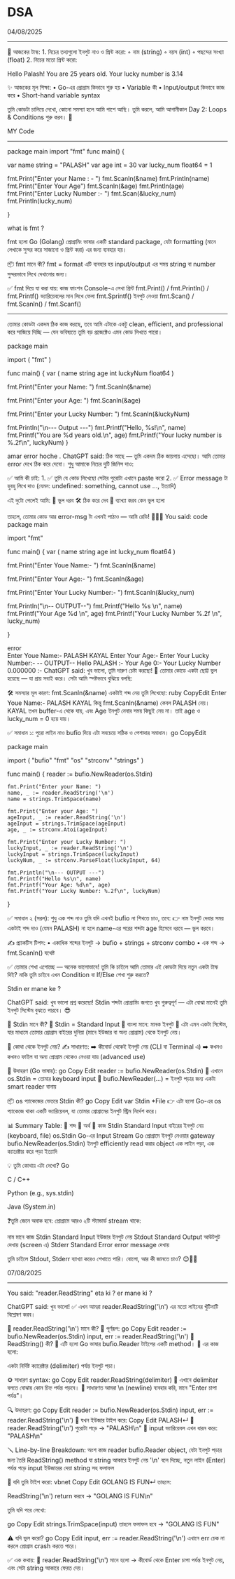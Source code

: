 <h1>DSA</h1>

04/08/2025
____________


🎯 আজকের টাস্ক:
    1. নিচের তথ্যগুলো ইনপুট নাও ও প্রিন্ট করো:
        ◦ নাম (string)
        ◦ বয়স (int)
        ◦ পছন্দের সংখ্যা (float)
    2. নিচের মতো প্রিন্ট করো:

Hello Palash! You are 25 years old. Your lucky number is 3.14

✨ আজকের মূল শিক্ষা:
    • Go-এর প্রোগ্রাম কিভাবে শুরু হয়
    • Variable কী
    • Input/output কিভাবে কাজ করে
    • Short-hand variable syntax

তুমি কোডটা চালিয়ে দেখো, কোনো সমস্যা হলে আমি পাশে আছি।
তুমি করলে, আমি আগামীকাল Day 2: Loops & Conditions শুরু করব। 🔄


MY Code
________

package main
import "fmt"
func main() {

var name string = "PALASH"
var age int = 30
var lucky_num float64 = 1

fmt.Print("Enter your Name : - ")
fmt.Scanln(&name)
fmt.Println(name)
fmt.Print("Enter Your Age")
fmt.Scanln(&age)
fmt.Println(age)
fmt.Print("Enter Lucky Number :- ")
fmt.Scan(&lucky_num)
fmt.Println(lucky_num)

}


 what is fmt ?

 fmt হলো Go (Golang) প্রোগ্রামিং ভাষার একটি standard package, যেটা formatting (মানে লেখাকে সুন্দর করে সাজানো ও প্রিন্ট করা) এর জন্য ব্যবহার হয়।

 📦 fmt মানে কী?
fmt = format
এটি ব্যবহার হয় input/output এর সময় string বা number সুন্দরভাবে লিখে দেখানোর জন্য।

✅ fmt দিয়ে যা করা যায়:
কাজ	ফাংশন
Console-এ লেখা প্রিন্ট	fmt.Print() / fmt.Println() / fmt.Printf()
ভ্যারিয়েবলের মান লিখে ফেলা	fmt.Sprintf()
ইনপুট নেওয়া	fmt.Scan() / fmt.Scanln() / fmt.Scanf()

-------------------------------------------------------------------------------------

তোমার কোডটা একদম ঠিক কাজ করছে, তবে আমি এটাকে একটু clean, efficient, and professional করে সাজিয়ে দিচ্ছি — যেন ভবিষ্যতে তুমি বড় প্রজেক্টেও এমন কোড লিখতে পারো।

package main

import (
"fmt"
)

func main() {
var (
	name string
	age int
	luckyNum float64
)

fmt.Print("Enter your Name: ")
fmt.Scanln(&name)

fmt.Print("Enter your Age: ")
fmt.Scanln(&age)

fmt.Print("Enter your Lucky Number: ")
fmt.Scanln(&luckyNum)

fmt.Println("\n--- Output ---")
fmt.Printf("Hello, %s!\n", name)
fmt.Printf("You are %d years old.\n", age)
fmt.Printf("Your lucky number is %.2f\n", luckyNum)
}

amar error hoche .
ChatGPT said:
ঠিক আছে — তুমি একদম ঠিক জায়গায় এসেছো।
আমি তোমার error দেখে ঠিক করে দেবো। শুধু আমাকে নিচের দুটি জিনিস দাও:

✅ আমি কী চাই:
    1. ✅ তুমি যে কোড লিখেছো সেটার পুরোটা এখানে paste করো
    2. ✅ Error message টা হুবহু লিখে দাও (যেমন: undefined: something, cannot use ..., ইত্যাদি)

এই দুটো পেলেই আমি:
🔧 ভুল ধরব
🛠️ ঠিক করে দেব
🧠 ব্যাখ্যা করব কেন ভুল হলো

তাহলে, তোমার কোড আর error-msg টা এখনই পাঠাও — আমি রেডি! 🧑‍💻💬
You said:
code
package main

import "fmt"

func main() {
var (
name string
age int
lucky_num float64
)

fmt.Print("Enter Youe Name:- ")
fmt.Scanln(&name)

fmt.Print("Enter Your Age:- ")
fmt.Scanln(&age)

fmt.Print("Enter Your Lucky Number:- ")
fmt.Scanln(&lucky_num)

fmt.Println("\n-- OUTPUT--")
fmt.Printf("Hello %s \n", name)
fmt.Printf("Your Age %d \n", age)
fmt.Printf("Your Lucky Number %.2f \n", lucky_num)

}

 error  
Enter Youe Name:- PALASH KAYAL
Enter Your Age:- 
Enter Your Lucky Number:- -- 
OUTPUT-- 
Hello PALASH :- 
Your Age 0:-
Your Lucky Number 0.000000 :- 
ChatGPT said:
খুব ভালো, তুমি দারুণ চেষ্টা করছো! 👏
তোমার কোডে একটা ছোট্ট ভুল হয়েছে — যা প্রায় সবাই করে। সেটা আমি স্পষ্টভাবে বুঝিয়ে বলছি:

🛠️ সমস্যার মূল কারণ: fmt.Scanln(&name) একটাই শব্দ নেয়
তুমি লিখেছো:
ruby
CopyEdit
Enter Youe Name:- PALASH KAYAL
কিন্তু fmt.Scanln(&name) কেবল PALASH নেয়।
KAYAL তখন buffer-এ থেকে যায়, এবং Age ইনপুট নেবার সময় কিছুই নেয় না।
তাই age ও lucky_num = 0 হয়ে যায়।

✅ সমাধান ১: পুরো লাইন নাও bufio দিয়ে
এটা সবচেয়ে সঠিক ও পেশাদার সমাধান।
go
CopyEdit



package main

import (
    "bufio"
    "fmt"
    "os"
    "strconv"
    "strings"
)

func main() {
    reader := bufio.NewReader(os.Stdin)

    fmt.Print("Enter your Name: ")
    name, _ := reader.ReadString('\n')
    name = strings.TrimSpace(name)

    fmt.Print("Enter your Age: ")
    ageInput, _ := reader.ReadString('\n')
    ageInput = strings.TrimSpace(ageInput)
    age, _ := strconv.Atoi(ageInput)

    fmt.Print("Enter your Lucky Number: ")
    luckyInput, _ := reader.ReadString('\n')
    luckyInput = strings.TrimSpace(luckyInput)
    luckyNum, _ := strconv.ParseFloat(luckyInput, 64)

    fmt.Println("\n--- OUTPUT ---")
    fmt.Printf("Hello %s\n", name)
    fmt.Printf("Your Age: %d\n", age)
    fmt.Printf("Your Lucky Number: %.2f\n", luckyNum)
}

✅ সমাধান ২ (সরল): শুধু এক শব্দ নাও
তুমি যদি এখনই bufio না শিখতে চাও, তবে:
👉 নাম ইনপুট দেবার সময় একটাই শব্দ দাও (যেমন PALASH)
না হলে name-এর পরের শব্দটা age হিসেবে ধরবে — ভুল করবে।

✍️ প্র্যাকটিস টিপস:
    • একাধিক শব্দের ইনপুট → bufio + strings + strconv combo
    • এক শব্দ → fmt.Scanln() যথেষ্ট

✅ তোমার শেখা এগোচ্ছে — অনেক ভালোভাবে!
তুমি কি চাইলে আমি তোমার এই কোডটা দিয়ে নতুন একটা টাস্ক দিই?
নাকি তুমি চাইবে এখন Condition বা If/Else শেখা শুরু করতে?


Stdin er mane ke ?


ChatGPT said:
খুব ভালো প্রশ্ন করেছো!
Stdin শব্দটা প্রোগ্রামিং জগতে খুব গুরুত্বপূর্ণ — এটা বোঝা মানেই তুমি ইনপুট সিস্টেম বুঝতে পারবে। 😎

🧠 Stdin মানে কী?
🔸 Stdin = Standard Input
🔸 বাংলা মানে: মানক ইনপুট
🔸 এটা এমন একটা সিস্টেম, যার মাধ্যমে তোমার প্রোগ্রাম বাইরের দুনিয়া (মানে ইউজার বা অন্য প্রোগ্রাম) থেকে ইনপুট নেয়।

🎯 কোথা থেকে ইনপুট নেয়?
✍️ সাধারণত:
➡️ কীবোর্ড থেকেই ইনপুট নেয় (CLI বা Terminal এ)
➡️ কখনও কখনও ফাইল বা অন্য প্রোগ্রাম থেকেও নেওয়া যায় (advanced use)

🧪 উদাহরণ (Go ভাষায়):
go
Copy
Edit
reader := bufio.NewReader(os.Stdin)
🔹 এখানে os.Stdin = তোমার keyboard input
🔹 bufio.NewReader(...) = ইনপুট পড়ার জন্য একটা smart reader বানায়

📦 os প্যাকেজের ভেতরে Stdin কী?
go
Copy
Edit
var Stdin *File
👉 এটা হলো Go-এর os প্যাকেজে থাকা একটি ভ্যারিয়েবল, যা তোমার প্রোগ্রামের ইনপুট স্ট্রিম নির্দেশ করে।

📊 Summary Table:
🔢 শব্দ	📖 অর্থ	🔧 কাজ
Stdin	Standard Input	বাইরের ইনপুট নেয় (keyboard, file)
os.Stdin	Go-এর Input Stream	Go প্রোগ্রামে ইনপুট নেওয়ার gateway
bufio.NewReader(os.Stdin)	ইনপুট efficiently read করার object	এক লাইন পড়া, এক ক্যারেক্টার করে পড়া ইত্যাদি

💡 তুমি কোথায় এটা দেখো?
Go

C / C++

Python (e.g., sys.stdin)

Java (System.in)

❓তুমি জেনে অবাক হবে:
প্রোগ্রামে আরও ২টি স্ট্যান্ডার্ড stream থাকে:

নাম	মানে	কাজ
Stdin	Standard Input	ইউজার ইনপুট নেয়
Stdout	Standard Output	আউটপুট দেখায় (screen এ)
Stderr	Standard Error	error message দেখায়

তুমি চাইলে Stdout, Stderr ব্যাখ্যা করেও শেখাতে পারি।
বোলো, আর কী জানতে চাও? 😊🧑‍💻




 07/08/2025
____________



You said:
"reader.ReadString"  eta ki ? er mane ki ?


ChatGPT said:
খুব ভালো! ✅
এখন আমরা reader.ReadString('\n') এর মতো লাইনের খুঁটিনাটি বিশ্লেষণ করব।

🔹 reader.ReadString('\n') মানে কী?
🔸 পূর্ণরূপ:
go
Copy
Edit
reader := bufio.NewReader(os.Stdin)
input, err := reader.ReadString('\n')
🧠 ReadString() কী?
🔸 এটি হলো Go ভাষার bufio.Reader টাইপের একটি method।
🔸 এর কাজ হলো:

একটা নির্দিষ্ট ক্যারেক্টার (delimiter) পর্যন্ত ইনপুট পড়া।

⚙️ সাধারণ syntax:
go
Copy
Edit
reader.ReadString(delimiter)
🔸 এখানে delimiter বলতে বোঝায় কোন চিহ্ন পর্যন্ত পড়বে।
🔸 সাধারণত আমরা \n (newline) ব্যবহার করি, মানে "Enter চাপা পর্যন্ত"।

🔍 উদাহরণ:
go
Copy
Edit
reader := bufio.NewReader(os.Stdin)
input, err := reader.ReadString('\n')
🧾 যখন ইউজার টাইপ করে:
Copy
Edit
PALASH↵
🔹 reader.ReadString('\n') পুরোটা পড়ে → "PALASH\n"
🔹 input ভ্যারিয়েবল এখন ধারন করে: "PALASH\n"

🪛 Line-by-line Breakdown:
অংশ	কাজ
reader	bufio.Reader object, যেটা ইনপুট পড়ার জন্য তৈরি
ReadString()	method যা string আকারে ইনপুট নেয়
'\n'	বলে দিচ্ছে, নতুন লাইন (Enter) পর্যন্ত পড়ে
input	ইউজারের দেয়া string সহ ফলাফল

🧪 যদি তুমি টাইপ করো:
vbnet
Copy
Edit
GOLANG IS FUN↵
তাহলে:

ReadString('\n') return করবে → "GOLANG IS FUN\n"

তুমি যদি পরে লেখো:

go
Copy
Edit
strings.TrimSpace(input)
তাহলে ফলাফল হবে → "GOLANG IS FUN"

⚠️ যদি ভুল করো?
go
Copy
Edit
input, err := reader.ReadString('\n')
এখানে err চেক না করলে প্রোগ্রাম crash করতে পারে।

✅ এক কথায়:
🔸 reader.ReadString('\n') মানে হলো →
কীবোর্ড থেকে Enter চাপা পর্যন্ত ইনপুট নেয়, এবং সেটা string আকারে ফেরত দেয়।